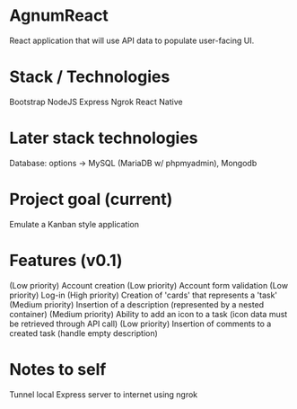 # AgnumReact
React application that will use API data to populate user-facing UI.

# Stack / Technologies
Bootstrap
NodeJS
Express
Ngrok
React Native

# Later stack technologies
Database: options -> MySQL (MariaDB w/ phpmyadmin), Mongodb

# Project goal (current)
Emulate a Kanban style application 

# Features (v0.1)
(Low priority) Account creation
(Low priority) Account form validation
(Low priority) Log-in
(High priority) Creation of 'cards' that represents a 'task'
(Medium priority) Insertion of a description (represented by a nested container)
(Medium priority) Ability to add an icon to a task (icon data must be retrieved through API call)
(Low priority) Insertion of comments to a created task (handle empty description)

# Notes to self
Tunnel local Express server to internet using ngrok
